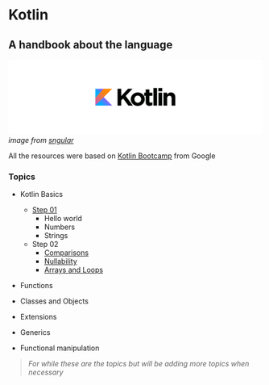 # Kotlin
## A handbook about the language

![Kotlin logo](/docs/kotlin-background.png)
*image from [sngular](https://www.sngular.com/kotlin-programming-good-idea/)*

All the resources were based on [Kotlin Bootcamp](https://developer.android.com/courses/kotlin-bootcamp/overview) from Google

### Topics
- Kotlin Basics
  - [Step 01](basic/hello.kts)
    - Hello world
    - Numbers
    - Strings
  - Step 02
    - [Comparisons](basic/decisions.kts)
    - [Nullability](basic/nullability.kts)
    - [Arrays and Loops](basic/arraysAndLoops.kts)
  
- Functions
- Classes and Objects
- Extensions
- Generics
- Functional manipulation

> *For while these are the topics but will be adding more topics when necessary*